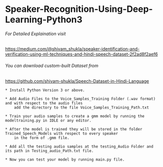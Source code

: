 # Speaker-Recognition-Using-Deep-Learning-Python3

###### For Detailed Explaination visit 
https://medium.com/@shivam_shukla/speaker-identification-and-verification-using-ml-techniques-and-hindi-speech-dataset-2f2ad8f2aef6
###### You can download custom-built Dataset from
https://github.com/shivam-shukla/Speech-Dataset-in-Hindi-Language

```
* Install Python Version 3 or above.
```
```
* Add Audio Files to the Voice_Samples_Training Folder (.wav format) and with respect to the audio files 
  	add the directory to the file Voice_Samples_Training_Path.txt
```
```
* Train your audio samples to create a gmm model by running the modeltraining.py in IDLE or any editor.
```
```
* After the model is trained they will be stored in the folder Trained_Speech_Models with respect to every speaker 
  	in the form of .gmm file.
```
```
* Add all the testing audio samples at the testing_Audio Folder and its path in Testing_audio_Path.txt file.
```
```
* Now you can test your model by running main.py file.
```

